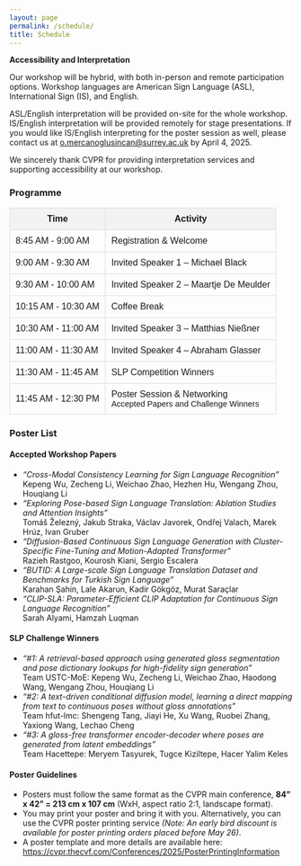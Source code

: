 ```yaml
---
layout: page
permalink: /schedule/
title: Schedule
---
```


**Accessibility and Interpretation**

Our workshop will be hybrid, with both in-person and remote participation options. Workshop languages are American Sign Language (ASL), International Sign (IS), and English.

ASL/English interpretation will be provided on-site for the whole workshop. IS/English interpretation will be provided remotely for stage presentations. If you would like IS/English interpreting for the poster session as well, please contact us at [o.mercanoglusincan@surrey.ac.uk](mailto:o.mercanoglusincan@surrey.ac.uk) by April 4, 2025.

We sincerely thank CVPR for providing interpretation services and supporting accessibility at our workshop.

<h3>Programme</h3>

<table style="width:100%; border-collapse: collapse; font-family: Arial, sans-serif;">
  <thead>
    <tr style="background-color: #f2f2f2;">
      <th style="padding: 10px; border: 1px solid #ddd;">Time</th>
      <th style="padding: 10px; border: 1px solid #ddd;">Activity</th>
    </tr>
  </thead>
  <tbody>
    <tr>
      <td style="padding: 10px; border: 1px solid #ddd;">8:45 AM - 9:00 AM</td>
      <td style="padding: 10px; border: 1px solid #ddd;">Registration & Welcome</td>
    </tr>
    <tr>
      <td style="padding: 10px; border: 1px solid #ddd;">9:00 AM - 9:30 AM</td>
      <td style="padding: 10px; border: 1px solid #ddd;">Invited Speaker 1 – Michael Black</td>
    </tr>
    <tr>
      <td style="padding: 10px; border: 1px solid #ddd;">9:30 AM - 10:00 AM</td>
      <td style="padding: 10px; border: 1px solid #ddd;">Invited Speaker 2 – Maartje De Meulder</td>
    </tr>
    <tr>
      <td style="padding: 10px; border: 1px solid #ddd;">10:15 AM - 10:30 AM</td>
      <td style="padding: 10px; border: 1px solid #ddd;">Coffee Break</td>
    </tr>
    <tr>
      <td style="padding: 10px; border: 1px solid #ddd;">10:30 AM - 11:00 AM</td>
      <td style="padding: 10px; border: 1px solid #ddd;">Invited Speaker 3 – Matthias Nießner</td>
    </tr>
    <tr>
      <td style="padding: 10px; border: 1px solid #ddd;">11:00 AM - 11:30 AM</td>
      <td style="padding: 10px; border: 1px solid #ddd;">Invited Speaker 4 – Abraham Glasser</td>
    </tr>
    <tr>
      <td style="padding: 10px; border: 1px solid #ddd;">11:30 AM - 11:45 AM</td>
      <td style="padding: 10px; border: 1px solid #ddd;">SLP Competition Winners</td>
    </tr>
    <tr>
      <td style="padding: 10px; border: 1px solid #ddd;">11:45 AM - 12:30 PM</td>
      <td style="padding: 10px; border: 1px solid #ddd;">Poster Session & Networking<br>
        <span style="font-size: 90%;">Accepted Papers and Challenge Winners</span>
</td>
    </tr>

  </tbody>
</table>

<h3>Poster List</h3>

<h4>Accepted Workshop Papers</h4>
<ul>
  <li><em>“Cross-Modal Consistency Learning for Sign Language Recognition”</em><br> Kepeng Wu, Zecheng Li, Weichao Zhao, Hezhen Hu, Wengang Zhou, Houqiang Li</li>
  <li><em>“Exploring Pose-based Sign Language Translation: Ablation Studies and Attention Insights”</em><br>Tomáš Železný, Jakub Straka, Václav Javorek, Ondřej Valach, Marek Hrúz, Ivan Gruber</li>
  <li><em>“Diffusion-Based Continuous Sign Language Generation with Cluster-Specific Fine-Tuning and Motion-Adapted Transformer”</em><br>Razieh Rastgoo, Kourosh Kiani, Sergio Escalera </li>
  <li><em>“BUTID: A Large-scale Sign Language Translation Dataset and Benchmarks for Turkish Sign Language”</em><br>Karahan Şahin, Lale Akarun, Kadir Gökgöz, Murat Saraçlar </li>
  <li><em>“CLIP-SLA: Parameter-Efficient CLIP Adaptation for Continuous Sign Language Recognition”</em><br>Sarah Alyami, Hamzah Luqman </li>
</ul>

<h4>SLP Challenge Winners</h4>
<ul>
  <li><em>“#1: A retrieval-based approach using generated gloss segmentation and pose dictionary lookups for high-fidelity sign generation”</em><br> Team USTC-MoE: Kepeng Wu, Zecheng Li, Weichao Zhao, Haodong Wang, Wengang Zhou, Houqiang Li</li>
  <li><em>“#2: A text-driven conditional diffusion model, learning a direct mapping from text to continuous poses without gloss annotations”</em><br> Team hfut-lmc: Shengeng Tang, Jiayi He, Xu Wang, Ruobei Zhang, Yaxiong Wang, Lechao Cheng</li>
  <li><em>“#3: A gloss-free transformer encoder-decoder where poses are generated from latent embeddings”</em><br> Team Hacettepe: Meryem Tasyurek, Tugce Kiziltepe, Hacer Yalim Keles</li>
</ul>

<h4>Poster Guidelines</h4>
<ul>
  <li>Posters must follow the same format as the CVPR main conference, <strong>84” x 42” = 213 cm x 107 cm</strong> (WxH, aspect ratio 2:1, landscape format).</li>
  <li>You may print your poster and bring it with you. Alternatively, you can use the CVPR poster printing service <em>(Note: An early bird discount is available for poster printing orders placed before May 26)</em>.</li>
  <li>A poster template and more details are available here: <a href="https://cvpr.thecvf.com/Conferences/2025/PosterPrintingInformation" target="_blank">https://cvpr.thecvf.com/Conferences/2025/PosterPrintingInformation</a></li>
</ul>
